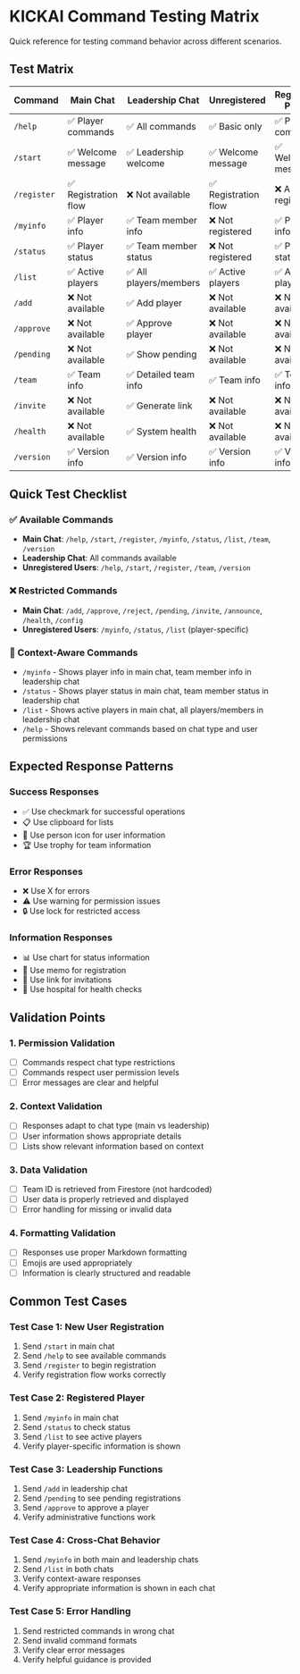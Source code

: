 # KICKAI Command Testing Matrix

Quick reference for testing command behavior across different scenarios.

## Test Matrix

| Command | Main Chat | Leadership Chat | Unregistered | Registered Player | Team Member | First User |
|---------|-----------|-----------------|--------------|-------------------|-------------|------------|
| `/help` | ✅ Player commands | ✅ All commands | ✅ Basic only | ✅ Player commands | ✅ All commands | ✅ All commands |
| `/start` | ✅ Welcome message | ✅ Leadership welcome | ✅ Welcome message | ✅ Welcome message | ✅ Leadership welcome | ✅ Leadership welcome |
| `/register` | ✅ Registration flow | ❌ Not available | ✅ Registration flow | ❌ Already registered | ❌ Not available | ❌ Already registered |
| `/myinfo` | ✅ Player info | ✅ Team member info | ❌ Not registered | ✅ Player info | ✅ Team member info | ✅ Full info |
| `/status` | ✅ Player status | ✅ Team member status | ❌ Not registered | ✅ Player status | ✅ Team member status | ✅ Full status |
| `/list` | ✅ Active players | ✅ All players/members | ✅ Active players | ✅ Active players | ✅ All players/members | ✅ All players/members |
| `/add` | ❌ Not available | ✅ Add player | ❌ Not available | ❌ Not available | ✅ Add player | ✅ Add player |
| `/approve` | ❌ Not available | ✅ Approve player | ❌ Not available | ❌ Not available | ✅ Approve player | ✅ Approve player |
| `/pending` | ❌ Not available | ✅ Show pending | ❌ Not available | ❌ Not available | ✅ Show pending | ✅ Show pending |
| `/team` | ✅ Team info | ✅ Detailed team info | ✅ Team info | ✅ Team info | ✅ Detailed team info | ✅ Detailed team info |
| `/invite` | ❌ Not available | ✅ Generate link | ❌ Not available | ❌ Not available | ✅ Generate link | ✅ Generate link |
| `/health` | ❌ Not available | ✅ System health | ❌ Not available | ❌ Not available | ✅ System health | ✅ System health |
| `/version` | ✅ Version info | ✅ Version info | ✅ Version info | ✅ Version info | ✅ Version info | ✅ Version info |

## Quick Test Checklist

### ✅ Available Commands
- **Main Chat**: `/help`, `/start`, `/register`, `/myinfo`, `/status`, `/list`, `/team`, `/version`
- **Leadership Chat**: All commands available
- **Unregistered Users**: `/help`, `/start`, `/register`, `/team`, `/version`

### ❌ Restricted Commands
- **Main Chat**: `/add`, `/approve`, `/reject`, `/pending`, `/invite`, `/announce`, `/health`, `/config`
- **Unregistered Users**: `/myinfo`, `/status`, `/list` (player-specific)

### 🔄 Context-Aware Commands
- `/myinfo` - Shows player info in main chat, team member info in leadership chat
- `/status` - Shows player status in main chat, team member status in leadership chat  
- `/list` - Shows active players in main chat, all players/members in leadership chat
- `/help` - Shows relevant commands based on chat type and user permissions

## Expected Response Patterns

### Success Responses
- ✅ Use checkmark for successful operations
- 📋 Use clipboard for lists
- 👤 Use person icon for user information
- 🏆 Use trophy for team information

### Error Responses
- ❌ Use X for errors
- ⚠️ Use warning for permission issues
- 🔒 Use lock for restricted access

### Information Responses
- 📊 Use chart for status information
- 📝 Use memo for registration
- 🔗 Use link for invitations
- 🏥 Use hospital for health checks

## Validation Points

### 1. Permission Validation
- [ ] Commands respect chat type restrictions
- [ ] Commands respect user permission levels
- [ ] Error messages are clear and helpful

### 2. Context Validation
- [ ] Responses adapt to chat type (main vs leadership)
- [ ] User information shows appropriate details
- [ ] Lists show relevant information based on context

### 3. Data Validation
- [ ] Team ID is retrieved from Firestore (not hardcoded)
- [ ] User data is properly retrieved and displayed
- [ ] Error handling for missing or invalid data

### 4. Formatting Validation
- [ ] Responses use proper Markdown formatting
- [ ] Emojis are used appropriately
- [ ] Information is clearly structured and readable

## Common Test Cases

### Test Case 1: New User Registration
1. Send `/start` in main chat
2. Send `/help` to see available commands
3. Send `/register` to begin registration
4. Verify registration flow works correctly

### Test Case 2: Registered Player
1. Send `/myinfo` in main chat
2. Send `/status` to check status
3. Send `/list` to see active players
4. Verify player-specific information is shown

### Test Case 3: Leadership Functions
1. Send `/add` in leadership chat
2. Send `/pending` to see pending registrations
3. Send `/approve` to approve a player
4. Verify administrative functions work

### Test Case 4: Cross-Chat Behavior
1. Send `/myinfo` in both main and leadership chats
2. Send `/list` in both chats
3. Verify context-aware responses
4. Verify appropriate information is shown in each chat

### Test Case 5: Error Handling
1. Send restricted commands in wrong chat
2. Send invalid command formats
3. Verify clear error messages
4. Verify helpful guidance is provided 